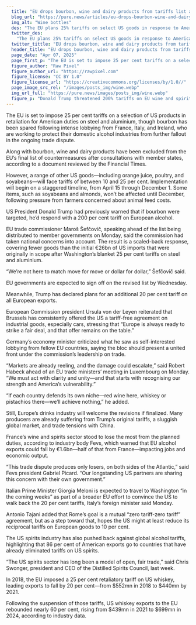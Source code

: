 ```yaml
---
  title: "EU drops bourbon, wine and dairy products from tariffs list against US"
  blog_url: "https://pure.news/articles/eu-drops-bourbon-wine-and-dairy-products-from-tariffs-list-against-us"
  img_alt: "Wine bottles"
  des: "The EU plans 25% tariffs on select US goods in response to American metal duties, sparing bourbon after pressure from key member states. Tensions rise as both sides weigh further trade measures."
  twitter_des:
    "The EU plans 25% tariffs on select US goods in response to American metal duties, sparing bourbon after pressure from key member states. Tensions rise as both sides weigh further trade measures."
  twitter_tittle: "EU drops bourbon, wine and dairy products from tariffs list against US"
  header_title: "EU drops bourbon, wine and dairy products from tariffs list against US"
  page_date: "Apr 07, 2025"
  page_first_p: "The EU is set to impose 25 per cent tariffs on a selection of US products in retaliation for American duties on steel and aluminium, though bourbon has been spared following intense lobbying from France, Italy, and Ireland, who are working to protect their domestic alcohol industries from further fallout in the ongoing trade dispute."
  figure_author: "Raw Pixel"
  figure_author_url: "https://rawpixel.com"
  figure_license: "CC BY 1.0"
  figure_license_url: "https://creativecommons.org/licenses/by/1.0//"
  page_image_src_rel: "/images/posts_img/wine.webp"
  img_url_full: "https://pure.news/images/posts_img/wine.webp"
  figure_p: "Donald Trump threatened 200% tariffs on EU wine and spirits after Brussels said it would include bourbon in its tit-for-tat response "
---
```


The EU is set to impose 25 per cent tariffs on a selection of US products in retaliation for American duties on steel and aluminium, though bourbon has been spared following intense lobbying from France, Italy, and Ireland, who are working to protect their domestic alcohol industries from further fallout in the ongoing trade dispute.

Along with bourbon, wine and dairy products have been excluded from the EU’s final list of countermeasures after consultations with member states, according to a document reviewed by the Financial Times.

However, a range of other US goods—including orange juice, poultry, and soyabeans—will face tariffs of between 10 and 25 per cent. Implementation will begin on a staggered timeline, from April 15 through December 1. Some items, such as soyabeans and almonds, won’t be affected until December, following pressure from farmers concerned about animal feed costs.

US President Donald Trump had previously warned that if bourbon were targeted, he’d respond with a 200 per cent tariff on European alcohol.

EU trade commissioner Maroš Šefčovič, speaking ahead of the list being distributed to member governments on Monday, said the commission had taken national concerns into account. The result is a scaled-back response, covering fewer goods than the initial €26bn of US imports that were originally in scope after Washington’s blanket 25 per cent tariffs on steel and aluminium.

“We’re not here to match move for move or dollar for dollar,” Šefčovič said.

EU governments are expected to sign off on the revised list by Wednesday.

Meanwhile, Trump has declared plans for an additional 20 per cent tariff on all European exports.

European Commission president Ursula von der Leyen reiterated that Brussels has consistently offered the US a tariff-free agreement on industrial goods, especially cars, stressing that “Europe is always ready to strike a fair deal, and that offer remains on the table.”

Germany’s economy minister criticized what he saw as self-interested lobbying from fellow EU countries, saying the bloc should present a united front under the commission’s leadership on trade.

“Markets are already reeling, and the damage could escalate,” said Robert Habeck ahead of an EU trade ministers’ meeting in Luxembourg on Monday. “We must act with clarity and unity—and that starts with recognising our strength and America’s vulnerability.”

“If each country defends its own niche—red wine here, whiskey or pistachios there—we’ll achieve nothing,” he added.

Still, Europe’s drinks industry will welcome the revisions if finalized. Many producers are already suffering from Trump’s original tariffs, a sluggish global market, and trade tensions with China.

France’s wine and spirits sector stood to lose the most from the planned duties, according to industry body Fevs, which warned that EU alcohol exports could fall by €1.6bn—half of that from France—impacting jobs and economic output.

“This trade dispute produces only losers, on both sides of the Atlantic,” said Fevs president Gabriel Picard. “Our longstanding US partners are sharing this concern with their own government.”

Italian Prime Minister Giorgia Meloni is expected to travel to Washington “in the coming weeks” as part of a broader EU effort to convince the US to walk back the 20 per cent tariffs, Italy’s foreign minister said Monday.

Antonio Tajani added that Rome’s goal is a mutual “zero tariff-zero tariff” agreement, but as a step toward that, hopes the US might at least reduce its reciprocal tariffs on European goods to 10 per cent.

The US spirits industry has also pushed back against global alcohol tariffs, highlighting that 86 per cent of American exports go to countries that have already eliminated tariffs on US spirits.

“The US spirits sector has long been a model of open, fair trade,” said Chris Swonger, president and CEO of the Distilled Spirits Council, last week.

In 2018, the EU imposed a 25 per cent retaliatory tariff on US whiskey, leading exports to fall by 20 per cent—from $552mn in 2018 to $440mn by 2021.

Following the suspension of those tariffs, US whiskey exports to the EU rebounded nearly 60 per cent, rising from $439mn in 2021 to $699mn in 2024, according to industry data.
